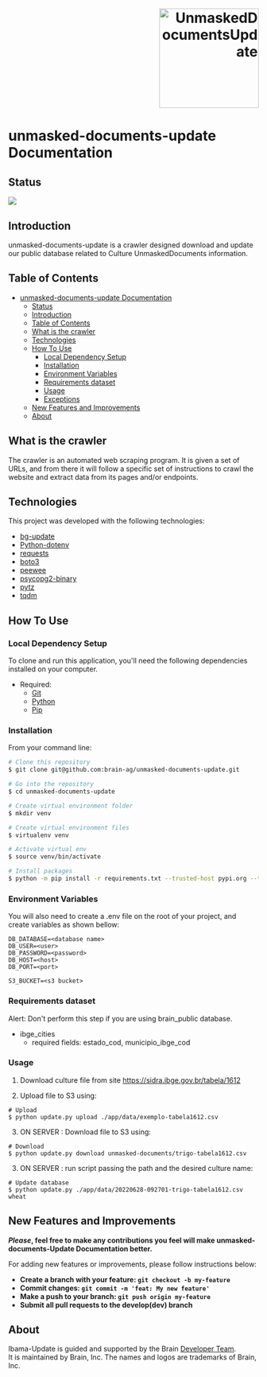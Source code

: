 <h1 align="right">
    <img alt="UnmaskedDocumentsUpdate" title="#UnmaskedDocumentsUpdate" src="https://www.brain.agr.br/images/logo.png" width="200px" />
</h1>

# unmasked-documents-update Documentation

## Status

![](https://img.shields.io/badge/Production-%234ea94b.svg?&style=for-the-badge)

## Introduction

unmasked-documents-update is a crawler designed download and update our public database related to Culture UnmaskedDocuments information.

## Table of Contents

- [unmasked-documents-update Documentation](#unmasked-documents-update-documentation)
  - [Status](#status)
  - [Introduction](#introduction)
  - [Table of Contents](#table-of-contents)
  - [What is the crawler](#what-is-the-crawler)
  - [Technologies](#technologies)
  - [How To Use](#how-to-use)
    - [Local Dependency Setup](#local-dependency-setup)
    - [Installation](#installation)
    - [Environment Variables](#environment-variables)
    - [Requirements dataset](#requirements-dataset)
    - [Usage](#usage)
    - [Exceptions](#exceptions)
  - [New Features and Improvements](#new-features-and-improvements)
  - [About](#about)

## What is the crawler

The crawler is an automated web scraping program. It is given a set of URLs, and from there it will follow a specific set of instructions to crawl the website and extract data from its pages and/or endpoints.


## Technologies

This project was developed with the following technologies:

- [bg-update](https://github.com/brain-ag/brainag-update)
- [Python-dotenv](https://pypi.org/project/python-dotenv)
- [requests](https://docs.python-requests.org)
- [boto3](https://boto3.readthedocs.io)
- [peewee](http://docs.peewee-orm.com)
- [psycopg2-binary](https://www.psycopg.org)
- [pytz](https://pypi.org/project/pytz)
- [tqdm](https://github.com/tqdm/tqdm)

## How To Use

### Local Dependency Setup

To clone and run this application, you'll need the following dependencies installed on your computer.

- Required:
  - [Git](https://git-scm.com)
  - [Python](https://www.python.org)
  - [Pip](https://pypi.org/project/pip)

### Installation

From your command line:

```bash
# Clone this repository
$ git clone git@github.com:brain-ag/unmasked-documents-update.git

# Go into the repository
$ cd unmasked-documents-update 

# Create virtual environment folder
$ mkdir venv

# Create virtual environment files
$ virtualenv venv

# Activate virtual env
$ source venv/bin/activate

# Install packages
$ python -m pip install -r requirements.txt --trusted-host pypi.org --trusted-host files.pythonhosted.org
```

### Environment Variables

You will also need to create a .env file on the root of your project, and create variables as shown bellow:

```env
DB_DATABASE=<database name>
DB_USER=<user>
DB_PASSWORD=<password>
DB_HOST=<host>
DB_PORT=<port>

S3_BUCKET=<s3 bucket>

```
### Requirements dataset
Alert: Don't perform this step if you are using brain_public database.
* ibge_cities
  * required fields: estado_cod, municipio_ibge_cod

### Usage
1. Download culture file from site https://sidra.ibge.gov.br/tabela/1612

2. Upload file to S3 using:

```
# Upload
$ python update.py upload ./app/data/exemplo-tabela1612.csv
```

3. ON SERVER : Download file to S3 using:
```
# Download
$ python update.py download unmasked-documents/trigo-tabela1612.csv
```

3. ON SERVER : run script passing the path and the desired culture name:
```
# Update database
$ python update.py ./app/data/20220628-092701-trigo-tabela1612.csv wheat
```

## New Features and Improvements

**_Please_, feel free to make any contributions you feel will make unmasked-documents-Update Documentation better.**

For adding new features or improvements, please follow instructions below:

- **Create a branch with your feature: `git checkout -b my-feature`**
- **Commit changes: `git commit -m 'feat: My new feature'`**
- **Make a push to your branch: `git push origin my-feature`**
- **Submit all pull requests to the develop(dev) branch**

## About

Ibama-Update is guided and supported by the Brain [Developer Team](mailto:guilherme.costa@br.experian.com).<br/>
It is maintained by Brain, Inc. The names and logos are trademarks of Brain, Inc.
